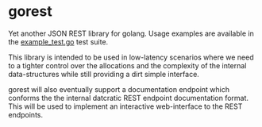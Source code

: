 # gorest #

Yet another JSON REST library for golang. Usage examples are available in the
[example_test.go](rest/example_test.go) test suite.

This library is intended to be used in low-latency scenarios where we need to a
tighter control over the allocations and the complexity of the internal
data-structures while still providing a dirt simple interface.

gorest will also eventually support a documentation endpoint which conforms the
the internal datcratic REST endpoint documentation format. This will be used to
implement an interactive web-interface to the REST endpoints.
